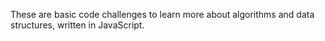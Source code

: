 These are basic code challenges to learn more about algorithms and data structures, written in JavaScript. 